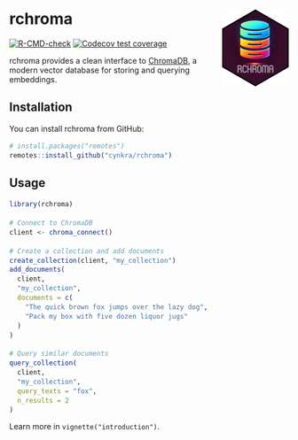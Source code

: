 
# rchroma <a href="https://cynkra.github.io/rchroma/"><img src="man/figures/logo.png" align="right" height="139" alt="rchroma website" /></a>

<!-- badges: start -->

[![R-CMD-check](https://github.com/cynkra/rchroma/actions/workflows/R-CMD-check.yaml/badge.svg)](https://github.com/cynkra/rchroma/actions/workflows/R-CMD-check.yaml)
[![Codecov test
coverage](https://codecov.io/gh/cynkra/rchroma/branch/main/graph/badge.svg)](https://app.codecov.io/gh/cynkra/rchroma?branch=main)
<!-- badges: end -->

rchroma provides a clean interface to
[ChromaDB](https://www.trychroma.com/), a modern vector database for
storing and querying embeddings.

## Installation

You can install rchroma from GitHub:

``` r
# install.packages("remotes")
remotes::install_github("cynkra/rchroma")
```

## Usage

``` r
library(rchroma)

# Connect to ChromaDB
client <- chroma_connect()

# Create a collection and add documents
create_collection(client, "my_collection")
add_documents(
  client,
  "my_collection",
  documents = c(
    "The quick brown fox jumps over the lazy dog",
    "Pack my box with five dozen liquor jugs"
  )
)

# Query similar documents
query_collection(
  client,
  "my_collection",
  query_texts = "fox",
  n_results = 2
)
```

Learn more in `vignette("introduction")`.
